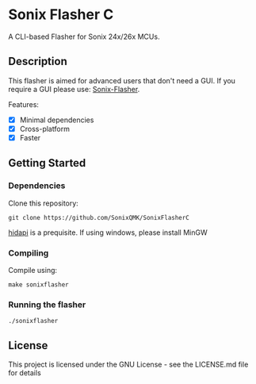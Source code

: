 # Sonix Flasher C

A CLI-based Flasher for Sonix 24x/26x MCUs.

## Description

This flasher is aimed for advanced users that don't need a GUI. If you require a GUI please use: [Sonix-Flasher](https://github.com/SonixQMK/sonix-flasher).

Features:

- [x] Minimal dependencies
- [x] Cross-platform
- [x] Faster

## Getting Started

### Dependencies

Clone this repository:
```
git clone https://github.com/SonixQMK/SonixFlasherC
```

[hidapi](https://github.com/libusb/hidapi) is a prequisite.
If using windows, please install MinGW

### Compiling

Compile using:

```
make sonixflasher
```


### Running the flasher

```
./sonixflasher
```


## License

This project is licensed under the GNU License - see the LICENSE.md file for details
